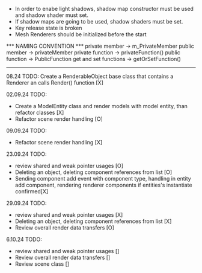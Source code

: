 - In order to enabe light shadows, shadow map constructor must be used and shadow shader must set.
- If shadow maps are going to be used, shadow shaders must be set.
- Key release state is broken
- Mesh Renderers should be initialized before the start


*** NAMING CONVENTION ***
private member -> m_PrivateMember
public member -> privateMember
private function -> privateFunction()
public function -> PublicFunction
get and set functions -> getOrSetFunction()
*************************

08.24
TODO: Create a RenderableObject base class that contains a Renderer an calls Render() function [X]

02.09.24
TODO: 
- Create a ModelEntity class and render models with model entity, than refactor classes [X]
- Refactor scene render handling  [O]

09.09.24
TODO:
- Refactor scene render handling  [X]
 
23.09.24
TODO:
- review shared and weak pointer usages [O]
- Deleting an object, deleting component references from list [O]
- Sending component add event with component type, handling in entity add component, rendering renderer components if entities's instantiate confirmed[X]

29.09.24
TODO:
- review shared and weak pointer usages [X]
- Deleting an object, deleting component references from list [X]
- Review overall render data transfers [O]

6.10.24
TODO:
- review shared and weak pointer usages []
- Review overall render data transfers []
- Review scene class []